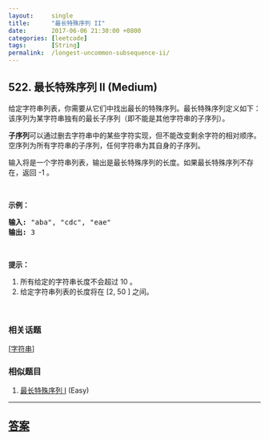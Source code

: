 ```yaml
---
layout:     single
title:      "最长特殊序列 II"
date:       2017-06-06 21:30:00 +0800
categories: [leetcode]
tags:       [String]
permalink:  /longest-uncommon-subsequence-ii/
---
```


## 522. 最长特殊序列 II (Medium)

<p>给定字符串列表，你需要从它们中找出最长的特殊序列。最长特殊序列定义如下：该序列为某字符串独有的最长子序列（即不能是其他字符串的子序列）。</p>

<p><strong>子序列</strong>可以通过删去字符串中的某些字符实现，但不能改变剩余字符的相对顺序。空序列为所有字符串的子序列，任何字符串为其自身的子序列。</p>

<p>输入将是一个字符串列表，输出是最长特殊序列的长度。如果最长特殊序列不存在，返回 -1 。</p>

<p>&nbsp;</p>

<p><strong>示例：</strong></p>

<pre><strong>输入:</strong> &quot;aba&quot;, &quot;cdc&quot;, &quot;eae&quot;
<strong>输出:</strong> 3
</pre>

<p>&nbsp;</p>

<p><strong>提示：</strong></p>

<ol>
	<li>所有给定的字符串长度不会超过 10 。</li>
	<li>给定字符串列表的长度将在 [2, 50 ] 之间。</li>
</ol>

<p>&nbsp;</p>

### 相关话题
  [[字符串](https://github.com/openset/leetcode/tree/master/tag/string/README.md)]

### 相似题目
  1. [最长特殊序列 Ⅰ](/longest-uncommon-subsequence-i) (Easy)

---

## [答案](https://github.com/openset/leetcode/tree/master/problems/longest-uncommon-subsequence-ii)
